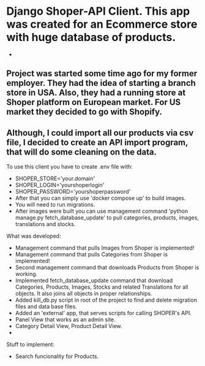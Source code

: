 # Django Shoper-API Client. This app was created for an Ecommerce store with huge database of products.
-
Project was started some time ago for my former employer. They had the idea of starting a branch store in USA. Also, they had a running store at Shoper platform on European market. For US market they decided to go with Shopify.
-
Although, I could import all our products via csv file, I decided to create an API import program, that will do some cleaning on the data.
-
To use this client you have to create .env file with:
- SHOPER_STORE='your.domain'
- SHOPER_LOGIN='yourshoperlogin'
- SHOPER_PASSWORD='yourshoperpassword'
- After that you can simply use 'docker compose up' to build images.
- You will need to run migrations.
- After images were built you can use management command 'python manage.py fetch_database_update' to pull categories, products, images, translations and stocks.

What was developed:
- Management command that pulls Images from Shoper is implemented!
- Management command that pulls Categories from Shoper is implemented!
- Second management command that downloads Products from Shoper is working.
- Implemented fetch_database_update command that download Categories, Products, Images, Stocks and related Translations for all objects. It also joins all objects in proper relationships.
- Added kill_db.py script in root of the project to find and delete migration files and data base files.
- Added an 'external' app, that serves scripts for calling SHOPER's API.
- Panel View that works as an admin site.
- Category Detail View, Product Detail View.
- 

Stuff to implement:
- Search funcionality for Products. 
